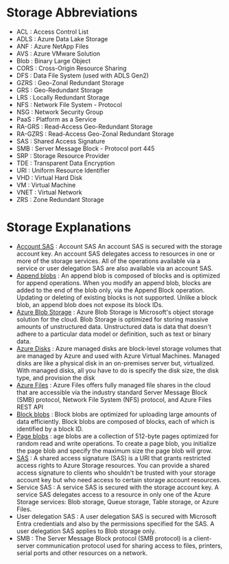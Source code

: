 # Storage Abbreviations
- ACL : Access Control List
- ADLS : Azure Data Lake Storage
- ANF : Azure NetApp Files
- AVS : Azure VMware Solution
- Blob : Binary Large Object
- CORS : Cross-Origin Resource Sharing
- DFS : Data File System (used with ADLS Gen2)
- GZRS : Geo-Zonal Redundant Storage
- GRS : Geo-Redundant Storage
- LRS : Locally Redundant Storage
- NFS : Network File System - Protocol
- NSG : Network Security Group
- PaaS : Platform as a Service
- RA-GRS : Read-Access Geo-Redundant Storage
- RA-GZRS : Read-Access Geo-Zonal Redundant Storage
- SAS : Shared Access Signature
- SMB : Server Message Block - Protocol port 445
- SRP : Storage Resource Provider
- TDE : Transparent Data Encryption
- URI : Uniform Resource Identifier
- VHD : Virtual Hard Disk
- VM : Virtual Machine
- VNET : Virtual Network
- ZRS : Zone Redundant Storage

# Storage Explanations
- [Account SAS](https://learn.microsoft.com/en-us/answers/questions/1617348/i-am-receiving-this-notification-from-the-defender) : Account SAS An account SAS is secured with the storage account key. An account SAS delegates access to resources in one or more of the storage services. All of the operations available via a service or user delegation SAS are also available via an account SAS.
- [Append blobs](https://learn.microsoft.com/en-us/rest/api/storageservices/understanding-block-blobs--append-blobs--and-page-blobs#about-append-blobs) : An append blob is composed of blocks and is optimized for append operations. When you modify an append blob, blocks are added to the end of the blob only, via the Append Block operation. Updating or deleting of existing blocks is not supported. Unlike a block blob, an append blob does not expose its block IDs.
- [Azure Blob Storage](https://learn.microsoft.com/en-us/azure/storage/blobs/storage-blobs-introduction) : Azure Blob Storage is Microsoft's object storage solution for the cloud. Blob Storage is optimized for storing massive amounts of unstructured data. Unstructured data is data that doesn't adhere to a particular data model or definition, such as text or binary data.
- [Azure Disks](https://learn.microsoft.com/en-us/azure/virtual-machines/managed-disks-overview) : Azure managed disks are block-level storage volumes that are managed by Azure and used with Azure Virtual Machines. Managed disks are like a physical disk in an on-premises server but, virtualized. With managed disks, all you have to do is specify the disk size, the disk type, and provision the disk
- [Azure Files](https://learn.microsoft.com/en-us/azure/storage/files/storage-files-introduction) : Azure Files offers fully managed file shares in the cloud that are accessible via the industry standard Server Message Block (SMB) protocol, Network File System (NFS) protocol, and Azure Files REST API
- [Block blobs](https://learn.microsoft.com/en-us/rest/api/storageservices/understanding-block-blobs--append-blobs--and-page-blobs#about-block-blobs) : Block blobs are optimized for uploading large amounts of data efficiently. Block blobs are composed of blocks, each of which is identified by a block ID.
- [Page blobs](https://learn.microsoft.com/en-us/rest/api/storageservices/understanding-block-blobs--append-blobs--and-page-blobs#about-page-blobs) : age blobs are a collection of 512-byte pages optimized for random read and write operations. To create a page blob, you initialize the page blob and specify the maximum size the page blob will grow. 
- [SAS](https://learn.microsoft.com/en-us/rest/api/storageservices/delegate-access-with-shared-access-signature) : A shared access signature (SAS) is a URI that grants restricted access rights to Azure Storage resources. You can provide a shared access signature to clients who shouldn't be trusted with your storage account key but who need access to certain storage account resources.
- Service SAS : A service SAS is secured with the storage account key. A service SAS delegates access to a resource in only one of the Azure Storage services: Blob storage, Queue storage, Table storage, or Azure Files.
- User delegation SAS : A user delegation SAS is secured with Microsoft Entra credentials and also by the permissions specified for the SAS. A user delegation SAS applies to Blob storage only.
- SMB : The Server Message Block protocol (SMB protocol) is a client-server communication protocol used for sharing access to files, printers, serial ports and other resources on a network.
